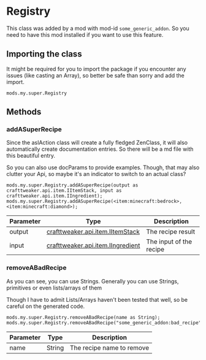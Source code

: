 # Registry

This class was added by a mod with mod-id `some_generic_addon`. So you need to have this mod installed if you want to use this feature.

## Importing the class
It might be required for you to import the package if you encounter any issues (like casting an Array), so better be safe than sorry and add the import.  
```zenscript
mods.my.super.Registry
```

## Methods
### addASuperRecipe

Since the asIAction class will create a fully fledged ZenClass, it will also automatically create documentation entries.
 So there will be a md file with this beautiful entry.

 So you can also use docParams to provide examples.
 Though, that may also clutter your Api, so maybe it's an indicator to switch to an actual class?

```zenscript
mods.my.super.Registry.addASuperRecipe(output as crafttweaker.api.item.IItemStack, input as crafttweaker.api.item.IIngredient);
mods.my.super.Registry.addASuperRecipe(<item:minecraft:bedrock>, <item:minecraft:diamond>);
```

| Parameter | Type | Description |
|-----------|------|-------------|
| output | [crafttweaker.api.item.IItemStack](/vanilla/api/items/IItemStack) | The recipe result |
| input | [crafttweaker.api.item.IIngredient](/vanilla/api/items/IIngredient) | The input of the recipe |


### removeABadRecipe

As you can see, you can use Strings.
 Generally you can use Strings, primitives or even lists/arrays of them

 Though I have to admit Lists/Arrays haven't been tested that well, so be careful on the generated code.

```zenscript
mods.my.super.Registry.removeABadRecipe(name as String);
mods.my.super.Registry.removeABadRecipe("some_generic_addon:bad_recipe");
```

| Parameter | Type | Description |
|-----------|------|-------------|
| name | String | The recipe name to remove |



